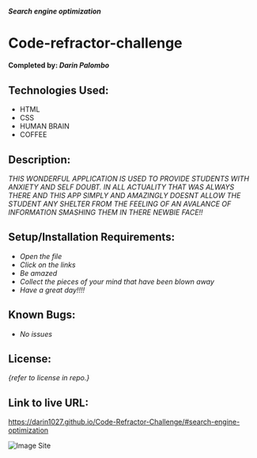 #### _Search engine optimization_

# Code-refractor-challenge

#### Completed by: _**Darin Palombo**_

## Technologies Used:

- HTML
- CSS
- HUMAN BRAIN
- COFFEE

## Description:

_THIS WONDERFUL APPLICATION IS USED TO PROVIDE STUDENTS WITH ANXIETY AND SELF DOUBT. IN ALL ACTUALITY THAT WAS ALWAYS THERE AND THIS APP SIMPLY AND AMAZINGLY DOESNT ALLOW THE STUDENT ANY SHELTER FROM THE FEELING OF AN AVALANCE OF INFORMATION SMASHING THEM IN THERE NEWBIE FACE!!_

## Setup/Installation Requirements:

- _Open the file_
- _Click on the links_
- _Be amazed_
- _Collect the pieces of your mind that have been blown away_
- _Have a great day!!!!_

## Known Bugs:

- _No issues_

## License:

_{refer to license in repo.}_

## Link to live URL:

https://darin1027.github.io/Code-Refractor-Challenge/#search-engine-optimization

![Image Site](assets/images/darin1027.github.io_code-refractor-challenge_.png)

